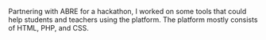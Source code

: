 Partnering with ABRE for a hackathon, I worked on some tools that could help students and teachers using the platform.
The platform mostly consists of HTML, PHP, and CSS. 
